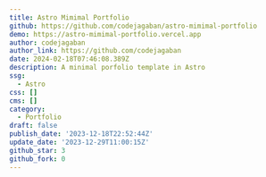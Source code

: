```yaml
---
title: Astro Mimimal Portfolio
github: https://github.com/codejagaban/astro-mimimal-portfolio
demo: https://astro-mimimal-portfolio.vercel.app
author: codejagaban
author_link: https://github.com/codejagaban
date: 2024-02-18T07:46:08.389Z
description: A minimal porfolio template in Astro
ssg:
  - Astro
css: []
cms: []
category:
  - Portfolio
draft: false
publish_date: '2023-12-18T22:52:44Z'
update_date: '2023-12-29T11:00:15Z'
github_star: 3
github_fork: 0
---
```

